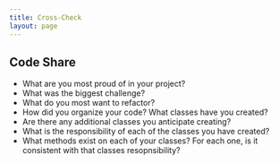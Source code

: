 ```yaml
---
title: Cross-Check
layout: page
---
```


## Code Share

* What are you most proud of in your project?
* What was the biggest challenge?
* What do you most want to refactor?
* How did you organize your code? What classes have you created?
* Are there any additional classes you anticipate creating?
* What is the responsibility of each of the classes you have created?
* What methods exist on each of your classes? For each one, is it consistent with that classes resopnsibility?

